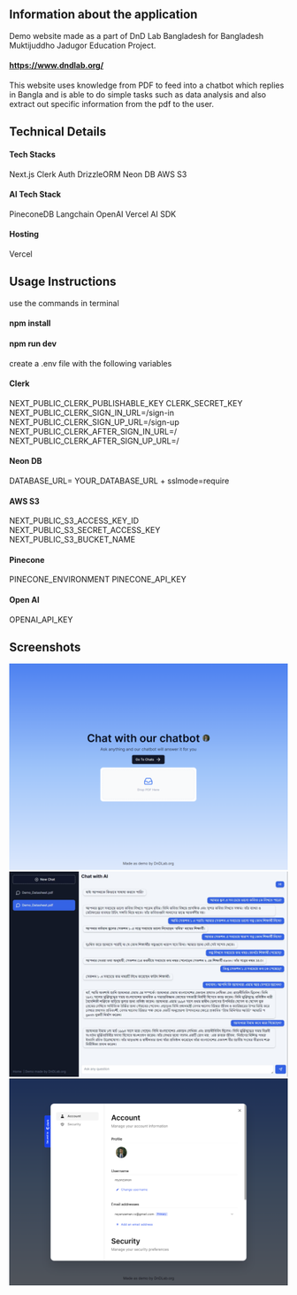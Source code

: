 ## Information about the application

Demo website made as a part of DnD Lab Bangladesh for Bangladesh Muktijuddho Jadugor Education Project.

#### https://www.dndlab.org/

This website uses knowledge from PDF to feed into a chatbot which replies in Bangla and is able to do simple tasks such as data analysis and also extract out specific information from the pdf to the user.

## Technical Details
#### Tech Stacks
Next.js
Clerk Auth
DrizzleORM
Neon DB
AWS S3

#### AI Tech Stack
PineconeDB
Langchain
OpenAI
Vercel AI SDK

#### Hosting
Vercel

## Usage Instructions

use the commands in terminal

#### npm install
#### npm run dev

create a .env file with the following variables
#### Clerk
NEXT_PUBLIC_CLERK_PUBLISHABLE_KEY
CLERK_SECRET_KEY
NEXT_PUBLIC_CLERK_SIGN_IN_URL=/sign-in
NEXT_PUBLIC_CLERK_SIGN_UP_URL=/sign-up
NEXT_PUBLIC_CLERK_AFTER_SIGN_IN_URL=/
NEXT_PUBLIC_CLERK_AFTER_SIGN_UP_URL=/

#### Neon DB
DATABASE_URL= YOUR_DATABASE_URL + sslmode=require

#### AWS S3
NEXT_PUBLIC_S3_ACCESS_KEY_ID
NEXT_PUBLIC_S3_SECRET_ACCESS_KEY
NEXT_PUBLIC_S3_BUCKET_NAME

#### Pinecone
PINECONE_ENVIRONMENT
PINECONE_API_KEY

#### Open AI
OPENAI_API_KEY

## Screenshots

![Home Page](images/1.png?raw=true "Home Page")
![Chatbot Page](images/2.png?raw=true "Chatbot Page")
![Profile Page](images/3.png?raw=true "Profile Page")